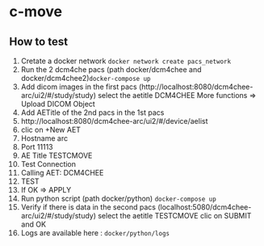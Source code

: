 # c-move

## How to test

  1. Cretate a docker network `docker network create pacs_network`
  2. Run the 2 dcm4che pacs (path docker/dcm4chee and docker/dcm4chee2)`docker-compose up`
  3. Add dicom images in the first pacs (http://localhost:8080/dcm4chee-arc/ui2/#/study/study) select the aetitle DCM4CHEE More functions => Upload DICOM Object
  4. Add AETitle of the 2nd pacs in the 1st pacs
  5. http://localhost:8080/dcm4chee-arc/ui2/#/device/aelist
  6. clic on +New AET
  7. Hostname arc
  8. Port 11113
  9. AE Title TESTCMOVE
  10. Test Connection
  11. Calling AET: DCM4CHEE
  12. TEST
  13. If OK => APPLY
  14. Run python script (path docker/python) `docker-compose up`
  15. Verify if there is data in the second pacs (localhost:5080/dcm4chee-arc/ui2/#/study/study) select the aetitle TESTCMOVE clic on SUBMIT and OK
  16. Logs are available here : `docker/python/logs`
